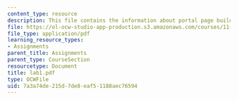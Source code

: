 ```yaml
---
content_type: resource
description: This file contains the information about portal page building.
file: https://ol-ocw-studio-app-production.s3.amazonaws.com/courses/11-204-planning-communications-and-digital-media-fall-2004/7a3a74de215d7de8eaf51188aec76594_lab1.pdf
file_type: application/pdf
learning_resource_types:
- Assignments
parent_title: Assignments
parent_type: CourseSection
resourcetype: Document
title: lab1.pdf
type: OCWFile
uid: 7a3a74de-215d-7de8-eaf5-1188aec76594
---
```

